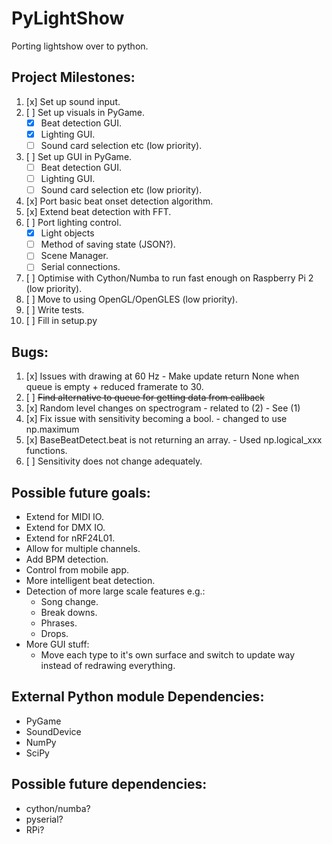 # PyLightShow
Porting lightshow over to python.

## Project Milestones:
1. [x] Set up sound input.
2. [ ] Set up visuals in PyGame.
    - [x] Beat detection GUI.
    - [x] Lighting GUI.
    - [ ] Sound card selection etc (low priority).
3. [ ] Set up GUI in PyGame.
    - [ ] Beat detection GUI.
    - [ ] Lighting GUI.
    - [ ] Sound card selection etc (low priority).
4. [x] Port basic beat onset detection algorithm.
5. [x] Extend beat detection with FFT.
6. [ ] Port lighting control.
    - [x] Light objects
    - [ ] Method of saving state (JSON?).
    - [ ] Scene Manager.
    - [ ] Serial connections.
7. [ ] Optimise with Cython/Numba to run fast enough on Raspberry Pi 2 (low priority).
8. [ ] Move to using OpenGL/OpenGLES (low priority).
9. [ ] Write tests.
10. [ ] Fill in setup.py

## Bugs:
1. [x] Issues with drawing at 60 Hz - Make update return None when queue is empty + reduced framerate to 30.
2. [ ] ~~Find alternative to queue for getting data from callback~~
3. [x] Random level changes on spectrogram - related to (2) - See (1)
4. [x] Fix issue with sensitivity becoming a bool. - changed to use np.maximum
5. [x] BaseBeatDetect.beat is not returning an array. - Used np.logical_xxx functions.
6. [ ] Sensitivity does not change adequately.

## Possible future goals:
- Extend for MIDI IO.
- Extend for DMX IO.
- Extend for nRF24L01.
- Allow for multiple channels.
- Add BPM detection.
- Control from mobile app.
- More intelligent beat detection.
- Detection of more large scale features e.g.:
    - Song change.
    - Break downs.
    - Phrases.
    - Drops.
- More GUI stuff:
    - Move each type to it's own surface and switch to update way instead of redrawing everything.

## External Python module Dependencies:
- PyGame
- SoundDevice
- NumPy
- SciPy

## Possible future dependencies:
- cython/numba?
- pyserial?
- RPi?
